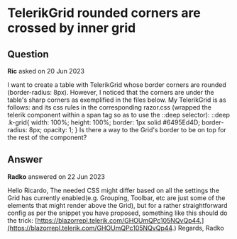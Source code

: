 # TelerikGrid rounded corners are crossed by inner grid

## Question

**Ric** asked on 20 Jun 2023

I want to create a table with TelerikGrid whose border corners are rounded (border-radius: 8px). However, I noticed that the corners are under the table's sharp corners as exemplified in the files below. My TelerikGrid is as follows: <span> <TelerikGrid Data=@GridData> <GridColumns> <GridColumn Width="5%" /> <GridColumn Field="@nameof(...)" /> <GridColumn Field="@nameof(...)" /> <GridColumn Field="@nameof(...)" /> <GridColumn Field="@nameof(...)" /> <GridColumn Field="@nameof(...)" /> </GridColumns> </TelerikGrid> </span> and its css rules in the corresponding razor.css (wrapped the telerik component within a span tag so as to use the ::deep selector): ::deep .k-grid{ width: 100%; height: 100%; border: 1px solid #6495Ed4D; border-radius: 8px; opacity: 1;
} Is there a way to the Grid's border to be on top for the rest of the component?

## Answer

**Radko** answered on 22 Jun 2023

Hello Ricardo, The needed CSS might differ based on all the settings the Grid has currently enabled(e.g. Grouping, Toolbar, etc are just some of the elements that might render above the Grid), but for a rather straightforward config as per the snippet you have proposed, something like this should do the trick: [https://blazorrepl.telerik.com/GHOUmQPc105NQvQp44.](https://blazorrepl.telerik.com/GHOUmQPc105NQvQp44.) Regards, Radko
